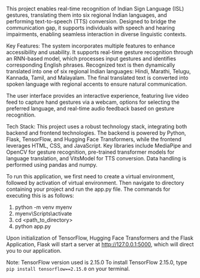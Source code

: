 This project enables real-time recognition of Indian Sign Language (ISL) gestures, translating them into six regional Indian languages, and performing text-to-speech (TTS) conversion. Designed to bridge the communication gap, it supports individuals with speech and hearing impairments, enabling seamless interaction in diverse linguistic contexts.

Key Features: 
The system incorporates multiple features to enhance accessibility and usability. It supports real-time gesture recognition through an RNN-based model, which processes input gestures and identifies corresponding English phrases. Recognized text is then dynamically translated into one of six regional Indian languages: Hindi, Marathi, Telugu, Kannada, Tamil, and Malayalam. The final translated text is converted into spoken language with regional accents to ensure natural communication.

The user interface provides an interactive experience, featuring live video feed to capture hand gestures via a webcam, options for selecting the preferred language, and real-time audio feedback based on gesture recognition.

Tech Stack: 
This project uses a robust technology stack, integrating both backend and frontend technologies. The backend is powered by Python, Flask, TensorFlow, and Hugging Face Transformers, while the frontend leverages HTML, CSS, and JavaScript. Key libraries include MediaPipe and OpenCV for gesture recognition, pre-trained transformer models for language translation, and VitsModel for TTS conversion. Data handling is performed using pandas and numpy.

To run this application, we first need to create a virtual environment, followed by activation of virtual environment. Then navigate to directory containing your project and run the app.py file. The commands for executing this is as follows:
1. python -m venv myenv
2. myenv\Scripts\activate
3. cd <path_to_directory>
4. python app.py

Upon initialization of TensorFlow, Hugging Face Transformers and the Flask Application, Flask will start a server at http://127.0.0.1:5000, which will direct you to our application.

Note: TensorFlow version used is 2.15.0
      To install TensorFlow 2.15.0, type `pip install tensorflow==2.15.0` on your terminal.
